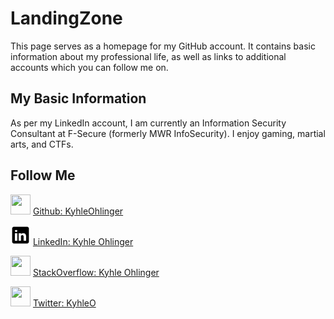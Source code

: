 # LandingZone

This page serves as a homepage for my GitHub account. It contains basic information about my professional life, as well as links to additional accounts which you can follow me on.

## My Basic Information

As per my LinkedIn account, I am currently an Information Security Consultant at F-Secure (formerly MWR InfoSecurity). I enjoy gaming, martial arts, and CTFs.

## Follow Me

<img height="32" width="32" src="https://github.com/simple-icons/simple-icons/blob/develop/icons/github.svg" /> [Github: KyhleOhlinger](https://github.com/KyhleOhlinger)

<img height="32" width="32" src="https://github.com/simple-icons/simple-icons/blob/develop/icons/linkedin.svg" /> [LinkedIn: Kyhle Ohlinger](https://za.linkedin.com/in/kyhleohlinger)

<img height="32" width="32" src="https://github.com/simple-icons/simple-icons/blob/develop/icons/stackoverflow.svg" /> [StackOverflow: Kyhle Ohlinger](https://stackoverflow.com/users/5114477/kyhle-ohlinger)

<img height="32" width="32" src="https://github.com/simple-icons/simple-icons/blob/develop/icons/twitter.svg" /> [Twitter: KyhleO](https://twitter.com/KyhleO)
